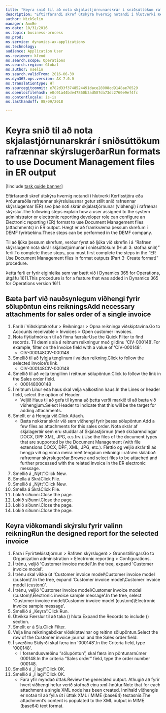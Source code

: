 ```yaml
--- 
title: "Keyra snið til að nota skjalastjórnunarskrár í sniðsúttökum rafrænnar skýrslugerðar"
description: "Eftirfarandi skref útskýra hvernig notandi í hlutverki Kerfisstjóra eða Þróunaraðila rafrænnar skýrslulausnar getur stillt snið rafrænnar skýrslugerðar (ER) svo það noti skrár skjalastjórnunar (viðhengi) í rafrænar skýrslur."
author: NickSelin
manager: AnnBe
ms.date: 10/31/2016
ms.topic: business-process
ms.prod: 
ms.service: dynamics-ax-applications
ms.technology: 
audience: Application User
ms.reviewer: kfend
ms.search.scope: Operations
ms.search.region: Global
ms.author: nselin
ms.search.validFrom: 2016-06-30
ms.dyn365.ops.version: AX 7.0.0
ms.translationtype: HT
ms.sourcegitcommit: e782d33f3748524491dace28008cd9148ae70529
ms.openlocfilehash: e0c01a44bde47860b3ad587da73dc2760e9ef4fc
ms.contentlocale: is-is
ms.lasthandoff: 08/09/2018

---
```

# <a name="run-formats-to-use-document-management-files-in-er-output"></a><span data-ttu-id="b9f9d-103">Keyra snið til að nota skjalastjórnunarskrár í sniðsúttökum rafrænnar skýrslugerðar</span><span class="sxs-lookup"><span data-stu-id="b9f9d-103">Run formats to use Document Management files in ER output</span></span>

[!include [task guide banner](../../includes/task-guide-banner.md)]

<span data-ttu-id="b9f9d-104">Eftirfarandi skref útskýra hvernig notandi í hlutverki Kerfisstjóra eða Þróunaraðila rafrænnar skýrslulausnar getur stillt snið rafrænnar skýrslugerðar (ER) svo það noti skrár skjalastjórnunar (viðhengi) í rafrænar skýrslur.</span><span class="sxs-lookup"><span data-stu-id="b9f9d-104">The following steps explain how a user assigned to the system administrator or electronic reporting developer role can configure an Electronic reporting (ER) format to use Document Management files (attachments) in ER output.</span></span> <span data-ttu-id="b9f9d-105">Hægt er að framkvæma þessum skrefum í DEMF fyrirtækinu.</span><span class="sxs-lookup"><span data-stu-id="b9f9d-105">These steps can be performed in the DEMF company.</span></span>

<span data-ttu-id="b9f9d-106">Til að ljúka þessum skrefum, verður fyrst að ljúka við skrefin í á “Rafræn skýrslugerð nota skrár skjalastjórnunar í sniðsúttökum (Hluti 3: stofna snið)” ferli.</span><span class="sxs-lookup"><span data-stu-id="b9f9d-106">To complete these steps, you must first complete the steps in the “ER Use Document Management files in format outputs (Part 3: Create format)” procedure.</span></span>

<span data-ttu-id="b9f9d-107">Þetta ferli er fyrir eiginleika sem var bætt við í Dynamics 365 for Operations, útgáfu 1611.</span><span class="sxs-lookup"><span data-stu-id="b9f9d-107">This procedure is for a feature that was added in Dynamics 365 for Operations version 1611.</span></span>


## <a name="add-necessary-attachments-for-sales-order-of-a-single-invoice"></a><span data-ttu-id="b9f9d-108">Bæta þarf við nauðsynlegum viðhengi fyrir sölupöntun eins reiknings</span><span class="sxs-lookup"><span data-stu-id="b9f9d-108">Add necessary attachments for sales order of a single invoice</span></span>
1. <span data-ttu-id="b9f9d-109">Farið í Viðskiptakröfur > Reikningar > Opna reikninga viðskiptavina.</span><span class="sxs-lookup"><span data-stu-id="b9f9d-109">Go to Accounts receivable > Invoices > Open customer invoices.</span></span>
2. <span data-ttu-id="b9f9d-110">Nota flýtiafmörkun til að finna færslur</span><span class="sxs-lookup"><span data-stu-id="b9f9d-110">Use the Quick Filter to find records.</span></span> <span data-ttu-id="b9f9d-111">Til dæmis sía á reitnum reikningur með gildinu 'CIV-000148'.</span><span class="sxs-lookup"><span data-stu-id="b9f9d-111">For example, filter on the Invoice field with a value of 'CIV-000148'.</span></span>
    * <span data-ttu-id="b9f9d-112">CIV-000148</span><span class="sxs-lookup"><span data-stu-id="b9f9d-112">CIV-000148</span></span>  
3. <span data-ttu-id="b9f9d-113">Smellið til að fylgja tenglinum í valdan reikning.</span><span class="sxs-lookup"><span data-stu-id="b9f9d-113">Click to follow the selected invoice’s link.</span></span>
    * <span data-ttu-id="b9f9d-114">CIV-000148</span><span class="sxs-lookup"><span data-stu-id="b9f9d-114">CIV-000148</span></span>  
4. <span data-ttu-id="b9f9d-115">Smellið til að velja tengilinn í reitnum sölupöntun.</span><span class="sxs-lookup"><span data-stu-id="b9f9d-115">Click to follow the link in the Sales order field.</span></span>
    * <span data-ttu-id="b9f9d-116">000148</span><span class="sxs-lookup"><span data-stu-id="b9f9d-116">000148</span></span>  
5. <span data-ttu-id="b9f9d-117">Í reitnum Línur eða haus skal velja valkostinn haus.</span><span class="sxs-lookup"><span data-stu-id="b9f9d-117">In the Lines or header field, select the option of Header.</span></span>
    * <span data-ttu-id="b9f9d-118">Veljið Haus til að gefa til kynna að þetta verði markið til að bæta við viðhengjum.</span><span class="sxs-lookup"><span data-stu-id="b9f9d-118">Select Header to indicate that this will be the target for adding attachments.</span></span>  
6. <span data-ttu-id="b9f9d-119">Smellt er á Hengja við.</span><span class="sxs-lookup"><span data-stu-id="b9f9d-119">Click Attach.</span></span>
    * <span data-ttu-id="b9f9d-120">Bæta nokkrar skrár við sem viðhengi fyrir þessa sölupöntun.</span><span class="sxs-lookup"><span data-stu-id="b9f9d-120">Add a few files as attachments for this sales order.</span></span> <span data-ttu-id="b9f9d-121">Nota skrár af skjalagerðir sem eru studdar af Skjalastjórnun (með skráarendingar DOCX, DPF XML, JPG, o.s.frv.).</span><span class="sxs-lookup"><span data-stu-id="b9f9d-121">Use the files of the document types that are supported by the Document Management (with file extensions DOCX, DPF, XML, JPG, etc.).</span></span> <span data-ttu-id="b9f9d-122">Flettið og veljið skrár til að hengja við og vinna meira með tengdum reikningi í rafræn skilaboð rafrænnar skýrslugerðar.</span><span class="sxs-lookup"><span data-stu-id="b9f9d-122">Browse and select files to be attached and further processed with the related invoice in the ER electronic message.</span></span>  
7. <span data-ttu-id="b9f9d-123">Smellið á „Nýtt“.</span><span class="sxs-lookup"><span data-stu-id="b9f9d-123">Click New.</span></span>
8. <span data-ttu-id="b9f9d-124">Smella á Skrá</span><span class="sxs-lookup"><span data-stu-id="b9f9d-124">Click File.</span></span>
9. <span data-ttu-id="b9f9d-125">Smellið á „Nýtt“.</span><span class="sxs-lookup"><span data-stu-id="b9f9d-125">Click New.</span></span>
10. <span data-ttu-id="b9f9d-126">Smella á Skrá</span><span class="sxs-lookup"><span data-stu-id="b9f9d-126">Click File.</span></span>
11. <span data-ttu-id="b9f9d-127">Lokið síðunni.</span><span class="sxs-lookup"><span data-stu-id="b9f9d-127">Close the page.</span></span>
12. <span data-ttu-id="b9f9d-128">Lokið síðunni.</span><span class="sxs-lookup"><span data-stu-id="b9f9d-128">Close the page.</span></span>
13. <span data-ttu-id="b9f9d-129">Lokið síðunni.</span><span class="sxs-lookup"><span data-stu-id="b9f9d-129">Close the page.</span></span>
14. <span data-ttu-id="b9f9d-130">Lokið síðunni.</span><span class="sxs-lookup"><span data-stu-id="b9f9d-130">Close the page.</span></span>

## <a name="run-the-designed-report-for-the-selected-invoice"></a><span data-ttu-id="b9f9d-131">Keyra viðkomandi skýrslu fyrir valinn reikning</span><span class="sxs-lookup"><span data-stu-id="b9f9d-131">Run the designed report for the selected invoice</span></span>
1. <span data-ttu-id="b9f9d-132">Fara í Fyrirtækisstjórnun > Rafræn skýrslugerð > Grunnstillingar.</span><span class="sxs-lookup"><span data-stu-id="b9f9d-132">Go to Organization administration > Electronic reporting > Configurations.</span></span>
2. <span data-ttu-id="b9f9d-133">Í trénu, veljið 'Customer invoice model'.</span><span class="sxs-lookup"><span data-stu-id="b9f9d-133">In the tree, expand 'Customer invoice model'.</span></span>
3. <span data-ttu-id="b9f9d-134">Í trénu skal víkka út 'Customer invoice model\Customer invoice model (custom)'.</span><span class="sxs-lookup"><span data-stu-id="b9f9d-134">In the tree, expand 'Customer invoice model\Customer invoice model (custom)'.</span></span>
4. <span data-ttu-id="b9f9d-135">Í trénu, veljið 'Customer invoice model\Customer invoice model (custom)\Electronic invoice sample message'.</span><span class="sxs-lookup"><span data-stu-id="b9f9d-135">In the tree, select 'Customer invoice model\Customer invoice model (custom)\Electronic invoice sample message'.</span></span>
5. <span data-ttu-id="b9f9d-136">Smellið á „Keyra“.</span><span class="sxs-lookup"><span data-stu-id="b9f9d-136">Click Run.</span></span>
6. <span data-ttu-id="b9f9d-137">Útvíkka Færslur til að taka () hluta.</span><span class="sxs-lookup"><span data-stu-id="b9f9d-137">Expand the Records to include () section.</span></span>
7. <span data-ttu-id="b9f9d-138">Smellt er á Síu.</span><span class="sxs-lookup"><span data-stu-id="b9f9d-138">Click Filter.</span></span>
8. <span data-ttu-id="b9f9d-139">Velja línu reikningabókar viðskiptavinar og reitinn sölupöntun.</span><span class="sxs-lookup"><span data-stu-id="b9f9d-139">Select the row of the Customer invoice journal and the Sales order field.</span></span>
9. <span data-ttu-id="b9f9d-140">Í svæðinu Skilyrði skal færa inn '000148'.</span><span class="sxs-lookup"><span data-stu-id="b9f9d-140">In the Criteria field, type '000148'.</span></span>
    * <span data-ttu-id="b9f9d-141">Í forsendusvæðinu “sölupöntun”, skal færa inn pöntunarnúmer 000148.</span><span class="sxs-lookup"><span data-stu-id="b9f9d-141">In the criteria “Sales order” field, type the order number 000148.</span></span>  
10. <span data-ttu-id="b9f9d-142">Smellið á „Í lagi“.</span><span class="sxs-lookup"><span data-stu-id="b9f9d-142">Click OK.</span></span>
11. <span data-ttu-id="b9f9d-143">Smellið á „Í lagi“.</span><span class="sxs-lookup"><span data-stu-id="b9f9d-143">Click OK.</span></span>
    * <span data-ttu-id="b9f9d-144">Fara yfir myndað úttak.</span><span class="sxs-lookup"><span data-stu-id="b9f9d-144">Review the generated output.</span></span> <span data-ttu-id="b9f9d-145">Athugið að fyrir hvert viðhengi hefur verið stofnað einu xml-hnútur.</span><span class="sxs-lookup"><span data-stu-id="b9f9d-145">Note that for each attachment a single XML node has been created.</span></span> <span data-ttu-id="b9f9d-146">Innihald viðhengis er notað til að fylla út í úttak XML í MIME (base64) textasnið.</span><span class="sxs-lookup"><span data-stu-id="b9f9d-146">The attachment’s content is populated to the XML output in MIME (base64) text format.</span></span>  



